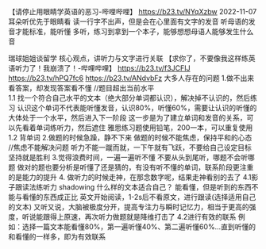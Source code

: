 
【请停止用眼睛学英语的恶习-哔哩哔哩】 https://b23.tv/NYqXzbw
2022-11-07
耳朵听优先于眼睛看
读一行字不出声，但是会在心里面有文字的发音
听母语的发音才能标准，能听懂
多听，练习到拿到一个本子，能够想想母语人能够发生什么音

瑞球姐姐谈留学   核心观点，讲听力与文字进行关联
【求你了，不要像我这样练英语听力了！我崩溃了！-哔哩哔哩】 https://b23.tv/f3JCFIJ
https://b23.tv/hPQ7fc6
https://b23.tv/ANdvbFz
大多人存在的问题
1.做不出来看答案，却发现答案看不懂
  //题目超出当前水平  
  1.1 找一个符合自己水平的文本（绝大部分单词都认识），解决掉不认识的，然后练习
  认识这个单词不代表能听懂发音，认识80%，听懂60%，需要让认识的听懂的大体处于一个水平，然后进入下一阶段
  这一步是为了建立单词和发音的关系，可以先看着单词练听力，然后遮住
  雅思练习题使用铅笔，200一本，可以重复使用    
  1.2 背单词
2.做题的时候急躁，静不下来
  做题的时候不能焦虑，保持平和的心态    //焦虑不能解决问题
  听力不能一蹴而就，一下午就有飞跃，不要给自己设定目标
  坚持就是胜利
3.觉得浪费时间，一遍一遍听不懂
  不要从头到尾听，哪题不会听哪题      做对的题也要分析是听懂了还是猜的，有没有听不懂的单词，联系阶段更注重的是能力的提升
4. 做听力的时候走神，在那念数字呢，结果走神看别的去了
   4.1影子跟读法练听力   shadowing
   什么样的文本适合自己？
   能看懂，但是听到的东西不能与看懂的东西成正比
   英文开始阅读，1-2s后不看原文，进行跟读(选择适用自己的文本)
   又听又说，大脑被极度分开，提高专注力与瞬时记忆力，相当于更高的强度，听说能跟得上原速，再次听力做题就是降维打击了
  4.2进行有效的联系
   例如：选择一篇文本能看懂80%，第一遍听懂40%、第二遍听懂60%…直到听懂的和看懂的一样多，即为有效联系



